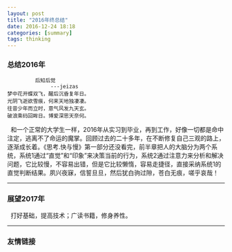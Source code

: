```yaml
---
layout: post
title: "2016年终总结"
date: 2016-12-24 18:18
categories: [summary]
tags: thinking
---
```


### 总结2016年

             后知后觉
                  ---jeizas
    梦中花开蝶双飞，醒后沉昏复年日。
    光阴飞逝欲雪痕，何来天地独凄凄。
    往昔少年而立时，意气风发九天玄。
    破浪乘码回眸日。博爱深思天奈何。

&nbsp;&nbsp;和一个正常的大学生一样，2016年从实习到毕业，再到工作，好像一切都是命中注定，逃离不了命运的魔掌。回顾过去的二十多年，在不断修复自己三观的路上，逐渐成长着。《思考.快与慢》第一部分还没看完，前半章把人的大脑分为两个系统，系统1通过“直觉”和“印象”来决策当前的行为，系统2通过注意力来分析和解决问题，它比较慢，不容易出错，但是它比较懒惰，容易走捷径，直接采纳系统1的直觉判断结果。夙兴夜寐，信誓旦旦，然后犹白驹过隙，苍白无痕，嗟乎哀哉！

---
### 展望2017年

&nbsp;&nbsp;打好基础，提高技术；广读书籍，修身养性。

---
### 友情链接
